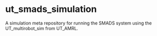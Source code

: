 # ut_smads_simulation
A simulation meta repository for running the SMADS system using the UT_multirobot_sim from UT_AMRL.

